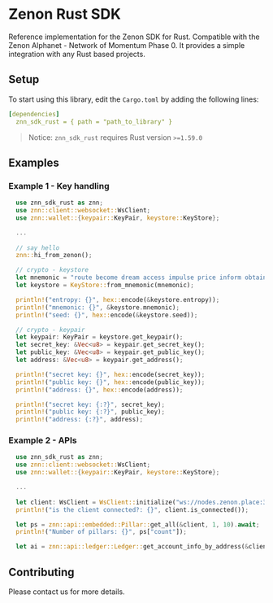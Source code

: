 # Zenon Rust SDK

Reference implementation for the Zenon SDK for Rust. Compatible with the Zenon Alphanet - Network of Momentum Phase 0. It provides a simple integration with any Rust based projects.

## Setup

To start using this library, edit the `Cargo.toml` by adding the following lines:

```yaml
[dependencies]
  znn_sdk_rust = { path = "path_to_library" }
```

> Notice: `znn_sdk_rust` requires Rust version `>=1.59.0`

## Examples

### Example 1 - Key handling
```rust
  use znn_sdk_rust as znn;
  use znn::client::websocket::WsClient;
  use znn::wallet::{keypair::KeyPair, keystore::KeyStore};

  ...
  
  // say hello
  znn::hi_from_zenon();

  // crypto - keystore
  let mnemonic = "route become dream access impulse price inform obtain engage ski believe awful absent pig thing vibrant possible exotic flee pepper marble rural fire fancy".to_string();
  let keystore = KeyStore::from_mnemonic(mnemonic);

  println!("entropy: {}", hex::encode(&keystore.entropy));
  println!("mnemonic: {}", &keystore.mnemonic);
  println!("seed: {}", hex::encode(&keystore.seed));

  // crypto - keypair
  let keypair: KeyPair = keystore.get_keypair();
  let secret_key: &Vec<u8> = keypair.get_secret_key();
  let public_key: &Vec<u8> = keypair.get_public_key();
  let address: &Vec<u8> = keypair.get_address();

  println!("secret key: {}", hex::encode(secret_key));
  println!("public key: {}", hex::encode(public_key));
  println!("address: {}", hex::encode(address));

  println!("secret key: {:?}", secret_key);
  println!("public key: {:?}", public_key);
  println!("address: {:?}", address);
```

### Example 2 - APIs
```rust
  use znn_sdk_rust as znn;
  use znn::client::websocket::WsClient;
  use znn::wallet::{keypair::KeyPair, keystore::KeyStore};

  ...
  
  let client: WsClient = WsClient::initialize("ws://nodes.zenon.place:35998").await;
  println!("is the client connected?: {}", client.is_connected());

  let ps = znn::api::embedded::Pillar::get_all(&client, 1, 10).await;
  println!("Number of pillars: {}", ps["count"]);

  let ai = znn::api::ledger::Ledger::get_account_info_by_address(&client, "[address]");
```

## Contributing

Please contact us for more details.